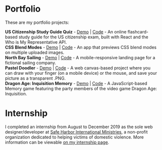 # Portfolio

These are my portfolio projects:


**US Citizenship Study Guide Quiz** - [Demo](https://selenahunter.github.io/Citizenship-Quiz/) | [Code](https://github.com/SelenaHunter/Citizenship-Quiz/tree/master) - An online flashcard-based study guide for the US citizenship exam, built with React and the Who is My Representative API.  
**CSS Blend Modes** - [Demo](https://selenahunter.github.io/CSS-Blend-Modes/) | [Code](https://github.com/SelenaHunter/CSS-Blend-Modes) - An app that previews CSS blend modes on multiple uploaded images.  
**North Bay Sailing** - [Demo](https://selenahunter.github.io/North-Bay-Sailing/) | [Code](https://github.com/SelenaHunter/North-Bay-Sailing) - A mobile-responsive landing page for a fictional sailing company.  
**Pastel Doodler** - [Demo](https://selenahunter.github.io/Pastel-Doodler/) | [Code](https://github.com/SelenaHunter/Pastel-Doodler) - A web canvas-based project where you can draw with your finger (on a mobile device) or the mouse, and save your picture as a transparent .PNG.  
**Dragon Age: Inquisition Memory** - [Demo](https://selenahunter.github.io/DA-I-Memory/) | [Code](https://github.com/SelenaHunter/DA-I-Memory) - A JavaScript-based Memory game featuring the party members of the video game Dragon Age: Inquisition.  

# Internship

I completed an internship from August to December 2019 as the sole web designer/developer at [Safe Harbor International Ministries](safeharborim.com/), a non-profit organization dedicated to helping victims of domestic violence. More information can be viewable [on my internship page](https://selenahunter.github.io/internship.html).